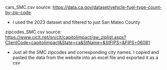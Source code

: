 cars_SMC.csv source: https://data.ca.gov/dataset/vehicle-fuel-type-count-by-zip-code
- I used the 2023 dataset and filtered to just San Mateo County

zipcodes_SMC.csv source: https://www.ciclt.net/sn/clt/capitolimpact/gw_ziplist.aspx?ClientCode=capitolimpact&State=ca&StName=&StFIPS=&FIPS=06081 
- Just all the SMC zipcodes and corresponding city names. I copied and pasted the data from the website into an excel file and exported it as a csv
